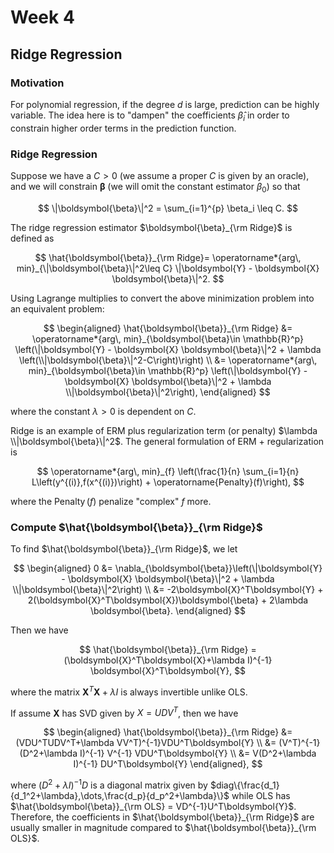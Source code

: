 # Week 4

## Ridge Regression

### Motivation 

For polynomial regression, if the degree $d$ is large, prediction can be highly variable. The idea here is to "dampen" the coefficients $\hat{\beta}_i$ in order to constrain higher order terms in the prediction function. 

### Ridge Regression 

Suppose we have a $C>0$ (we assume a proper $C$ is given by an oracle), and we will constrain $\boldsymbol{\beta}$ (we will omit the constant estimator $\beta_0$) so that 

$$
\|\boldsymbol{\beta}\|^2 = \sum_{i=1}^{p} \beta_i \leq C. 
$$

The ridge regression estimator $\boldsymbol{\beta}_{\rm Ridge}$ is defined as 

$$
\hat{\boldsymbol{\beta}}_{\rm Ridge}= \operatorname*{arg\, min}_{\|\boldsymbol{\beta}\|^2\leq C} \|\boldsymbol{Y} - \boldsymbol{X} \boldsymbol{\beta}\|^2. 
$$

Using Lagrange multiplies to convert the above minimization problem into an equivalent problem: 

$$
\begin{aligned}
\hat{\boldsymbol{\beta}}_{\rm Ridge}
&= \operatorname*{arg\, min}_{\boldsymbol{\beta}\in \mathbb{R}^p} \left(\|\boldsymbol{Y} - \boldsymbol{X} \boldsymbol{\beta}\|^2 + \lambda \left(\\|\boldsymbol{\beta}\|^2-C\right)\right) \\
&= \operatorname*{arg\, min}_{\boldsymbol{\beta}\in \mathbb{R}^p} \left(\|\boldsymbol{Y} - \boldsymbol{X} \boldsymbol{\beta}\|^2 + \lambda \\|\boldsymbol{\beta}\|^2\right), 
\end{aligned}
$$

where the constant $\lambda>0$ is dependent on $C$. 

Ridge is an example of ERM plus regularization term (or penalty) $\lambda \\|\boldsymbol{\beta}\|^2$. The general formulation of ERM + regularization is 

$$
\operatorname*{arg\, min}_{f} \left(\frac{1}{n} \sum_{i=1}{n} L\left(y^{(i)},f(x^{(i)})\right) + \operatorname{Penalty}(f)\right), 
$$

where the $\operatorname{Penalty}(f)$ penalize "complex" $f$ more. 

### Compute $\hat{\boldsymbol{\beta}}_{\rm Ridge}$

To find $\hat{\boldsymbol{\beta}}_{\rm Ridge}$, we let 

$$
\begin{aligned}
0 
&= \nabla_{\boldsymbol{\beta}}\left(\|\boldsymbol{Y} - \boldsymbol{X} \boldsymbol{\beta}\|^2 + \lambda \\|\boldsymbol{\beta}\|^2\right) \\
&= -2\boldsymbol{X}^T\boldsymbol{Y} + 2(\boldsymbol{X}^T\boldsymbol{X})\boldsymbol{\beta} + 2\lambda \boldsymbol{\beta}. 
\end{aligned}
$$

Then we have 

$$
\hat{\boldsymbol{\beta}}_{\rm Ridge} = (\boldsymbol{X}^T\boldsymbol{X}+\lambda I)^{-1} \boldsymbol{X}^T\boldsymbol{Y}, 
$$

where the matrix $\boldsymbol{X}^T\boldsymbol{X}+\lambda I$ is always invertible unlike OLS. 

If assume $\boldsymbol{X}$ has SVD given by $X = UDV^T$, then we have 

$$
\begin{aligned}
\hat{\boldsymbol{\beta}}_{\rm Ridge} 
&= (VDU^TUDV^T+\lambda VV^T)^{-1}VDU^T\boldsymbol{Y} \\
&= (V^T)^{-1}(D^2+\lambda I)^{-1} V^{-1} VDU^T\boldsymbol{Y} \\
&= V(D^2+\lambda I)^{-1} DU^T\boldsymbol{Y}
\end{aligned}, 
$$

where $(D^2+\lambda I)^{-1} D$ is a diagonal matrix given by $diag\{\frac{d_1}{d_1^2+\lambda},\dots,\frac{d_p}{d_p^2+\lambda}\}$ while OLS has $\hat{\boldsymbol{\beta}}_{\rm OLS} = VD^{-1}U^T\boldsymbol{Y}$. Therefore, the coefficients in $\hat{\boldsymbol{\beta}}_{\rm Ridge}$ are usually smaller in magnitude compared to $\hat{\boldsymbol{\beta}}_{\rm OLS}$. 